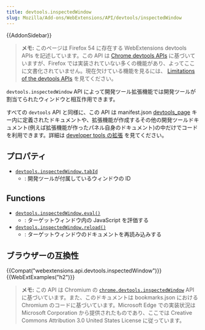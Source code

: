 ```yaml
---
title: devtools.inspectedWindow
slug: Mozilla/Add-ons/WebExtensions/API/devtools/inspectedWindow
---
```


{{AddonSidebar}}

> **メモ:** このページは Firefox 54 に存在する WebExtensions devtools APIs を記述しています。この API は [Chrome devtools APIs](https://developer.chrome.com/extensions/devtools) に基づいていますが、Firefox では実装されていない多くの機能があり、よってここに文書化されていません。現在欠けている機能を見るには、 [Limitations of the devtools APIs](/ja/Add-ons/WebExtensions/Using_the_devtools_APIs#Limitations_of_the_devtools_APIs) を見てください。

`devtools.inspectedWindow` API によって開発ツール拡張機能では開発ツールが割当てられたウィンドウと相互作用できます。

すべての `devtools` API と同様に、この API は manifest.json [devtools_page](/ja/docs/Mozilla/Add-ons/WebExtensions/manifest.json/devtools_page) キー内に定義されたドキュメントや、拡張機能が作成するその他の開発ツールドキュメント(例えば拡張機能が作ったパネル自身のドキュメント)の中だけでコードを利用できます。詳細は [developer tools の拡張](/ja/docs/Mozilla/Add-ons/WebExtensions/Extending_the_developer_tools) を見てください。

## プロパティ

- [`devtools.inspectedWindow.tabId`](/ja/Add-ons/WebExtensions/API/devtools.inspectedWindow/tabId)
  - : 開発ツールが付属しているウィンドウの ID

## Functions

- [`devtools.inspectedWindow.eval()`](/ja/Add-ons/WebExtensions/API/devtools.inspectedWindow/eval)
  - : ターゲットウィンドウ内の JavaScript を評価する
- [`devtools.inspectedWindow.reload()`](/ja/Add-ons/WebExtensions/API/devtools.inspectedWindow/reload)
  - : ターゲットウィンドウのドキュメントを再読み込みする

## ブラウザーの互換性

{{Compat("webextensions.api.devtools.inspectedWindow")}}{{WebExtExamples("h2")}}

> **メモ:** この API は Chromium の [`chrome.devtools.inspectedWindow`](https://developer.chrome.com/extensions/devtools_inspectedWindow) API に基づいています。また、このドキュメントは bookmarks.json における Chromium のコードに基づいています。Microsoft Edge での実装状況は Microsoft Corporation から提供されたものであり、ここでは Creative Commons Attribution 3.0 United States License に従っています。

<!--
// Copyright 2015 The Chromium Authors. All rights reserved.
//
// Redistribution and use in source and binary forms, with or without
// modification, are permitted provided that the following conditions are
// met:
//
//    * Redistributions of source code must retain the above copyright
// notice, this list of conditions and the following disclaimer.
//    * Redistributions in binary form must reproduce the above
// copyright notice, this list of conditions and the following disclaimer
// in the documentation and/or other materials provided with the
// distribution.
//    * Neither the name of Google Inc. nor the names of its
// contributors may be used to endorse or promote products derived from
// this software without specific prior written permission.
//
// THIS SOFTWARE IS PROVIDED BY THE COPYRIGHT HOLDERS AND CONTRIBUTORS
// "AS IS" AND ANY EXPRESS OR IMPLIED WARRANTIES, INCLUDING, BUT NOT
// LIMITED TO, THE IMPLIED WARRANTIES OF MERCHANTABILITY AND FITNESS FOR
// A PARTICULAR PURPOSE ARE DISCLAIMED. IN NO EVENT SHALL THE COPYRIGHT
// OWNER OR CONTRIBUTORS BE LIABLE FOR ANY DIRECT, INDIRECT, INCIDENTAL,
// SPECIAL, EXEMPLARY, OR CONSEQUENTIAL DAMAGES (INCLUDING, BUT NOT
// LIMITED TO, PROCUREMENT OF SUBSTITUTE GOODS OR SERVICES; LOSS OF USE,
// DATA, OR PROFITS; OR BUSINESS INTERRUPTION) HOWEVER CAUSED AND ON ANY
// THEORY OF LIABILITY, WHETHER IN CONTRACT, STRICT LIABILITY, OR TORT
// (INCLUDING NEGLIGENCE OR OTHERWISE) ARISING IN ANY WAY OUT OF THE USE
// OF THIS SOFTWARE, EVEN IF ADVISED OF THE POSSIBILITY OF SUCH DAMAGE.
-->
